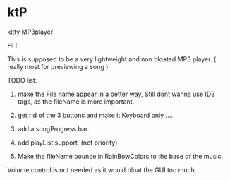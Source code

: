 ktP
===

kitty MP3player


Hi !

This is supposed to be a very lightweight and non bloated MP3 player. ( really most for previewing a song )


TODO list:

1.  make the File name appear in a better way,  Still dont wanna use ID3 tags, as the fileName is more important.

2.  get rid of the 3 buttons and make it Keyboard only ....

3.  add a songProgress bar.

4.  add playList support, (not priority)

5.  Make the fileName   bounce in RainBowColors to the base of the music.


Volume control is not needed as it would bloat the GUI too much.

